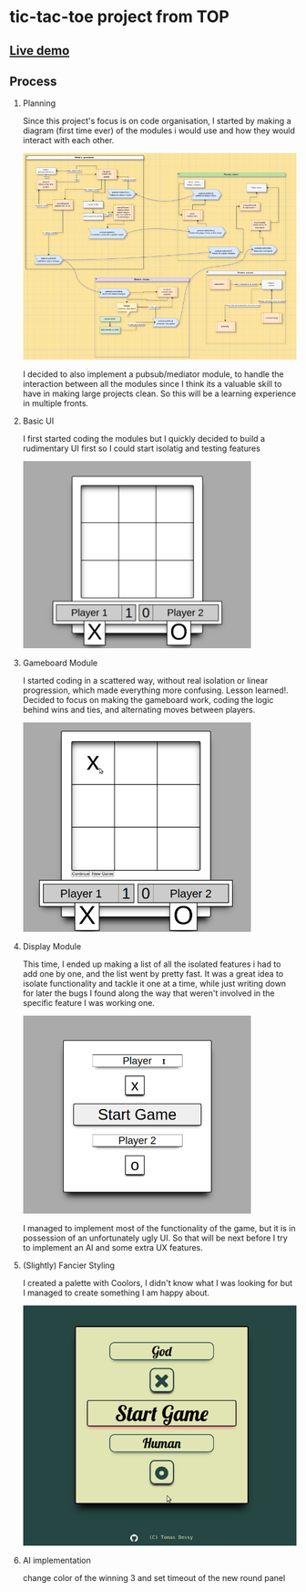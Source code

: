 # tic-tac-toe project from TOP

## [Live demo](https://tomcoso.github.io/tic-tac-toe/)

## Process

1. Planning 

    Since this project's focus is on code organisation, I started by making a diagram (first time ever) of the modules i would use and how they would interact with each other.

    <img src="./assets/images/diagram-initial.png" width="500"/>

    I decided to also implement a pubsub/mediator module, to handle the interaction between all the modules since I think its a valuable skill to have in making large projects clean. So this will be a learning experience in multiple fronts.

2. Basic UI

    I first started coding the modules but I quickly decided to build a rudimentary UI first so I could start isolatig and testing features

    <img src="./assets/images/basic-ui.png" width="400"/> 

3. Gameboard Module

    I started coding in a scattered way, without real isolation or linear progression, which made everything more confusing. Lesson learned!. Decided to focus on making the gameboard work, coding the logic behind wins and ties, and alternating moves between players.

    <img src="./assets/images/gameboard.gif" width="400"/>

4. Display Module

    This time, I ended up making a list of all the isolated features i had to add one by one, and the list went by pretty fast. It was a great idea to isolate functionality and tackle it one at a time, while just writing down for later the bugs I found along the way that weren't involved in the specific feature I was working one. 

    <img src="./assets/images/game-works.gif" width="400"/>

    I managed to implement most of the functionality of the game, but it is in possession of an unfortunately ugly UI. So that will be next before I try to implement an AI and some extra UX features.

5. (Slightly) Fancier Styling

    I created a palette with Coolors, I didn't know what I was looking for but I managed to create something I am happy about.

    <img src="./assets/images/new-ui.gif" width="500"/>

6. AI implementation

    <!-- make whites a bit brighter -->
    <!-- make buttons and  text bigger on mobile -->
    change color of the winning 3 and set timeout of the new round panel

    <!-- BUG: turn display shifts after starting new game when already on player1 turn -->